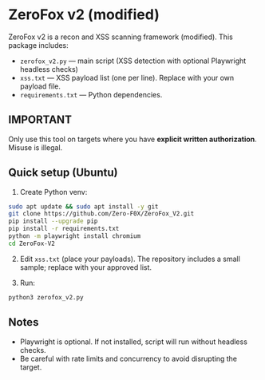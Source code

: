 # ZeroFox v2 (modified)
ZeroFox v2 is a recon and XSS scanning framework (modified). This package includes:
- `zerofox_v2.py` — main script (XSS detection with optional Playwright headless checks)
- `xss.txt` — XSS payload list (one per line). Replace with your own payload file.
- `requirements.txt` — Python dependencies.

## IMPORTANT
Only use this tool on targets where you have **explicit written authorization**. Misuse is illegal.

## Quick setup (Ubuntu)
1. Create Python venv:
```bash
sudo apt update && sudo apt install -y git
git clone https://github.com/Zero-F0X/ZeroFox_V2.git
pip install --upgrade pip
pip install -r requirements.txt
python -m playwright install chromium
cd ZeroFox-V2
```

2. Edit `xss.txt` (place your payloads). The repository includes a small sample; replace with your approved list.

3. Run:
```bash
python3 zerofox_v2.py
```

## Notes
- Playwright is optional. If not installed, script will run without headless checks.
- Be careful with rate limits and concurrency to avoid disrupting the target.
